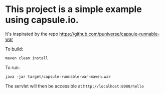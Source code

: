 
# This project is a simple example using capsule.io.

It's inspirated by the repo https://github.com/puniverse/capsule-runnable-war

To build:

    maven clean install

To run:

    java -jar target/capsule-runnable-war-maven.war

The servlet will then be accessible at `http://localhost:8080/hello`

